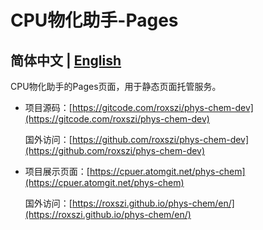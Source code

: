 # CPU物化助手-Pages

## **简体中文** | [**English**](./README.en.md)

CPU物化助手的Pages页面，用于静态页面托管服务。

- 项目源码：[https://gitcode.com/roxszi/phys-chem-dev](https://gitcode.com/roxszi/phys-chem-dev)

  国外访问：[https://github.com/roxszi/phys-chem-dev](https://github.com/roxszi/phys-chem-dev)

- 项目展示页面：[https://cpuer.atomgit.net/phys-chem](https://cpuer.atomgit.net/phys-chem)

  国外访问：[https://roxszi.github.io/phys-chem/en/](https://roxszi.github.io/phys-chem/en/)

